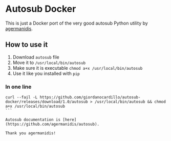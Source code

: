# Autosub Docker

This is just a Docker port of the very good autosub Python utility by [agermanidis](https://github.com/agermanidis/autosub).


## How to use it

1. Download `autosub` file
2. Move it to `/usr/local/bin/autosub`
3. Make sure it is executable `chmod a+x /usr/local/bin/autosub`
4. Use it like you installed with `pip`

### In one line

``` 
curl --fail -L https://github.com/giordanocardillo/autosub-docker/releases/download/1.0/autosub > /usr/local/bin/autosub && chmod a+x /usr/local/bin/autosub
``` 

Autosub documentation is [here](https://github.com/agermanidis/autosub).

Thank you agermanidis!
